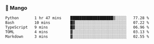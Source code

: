 ### 🥭 Mango

<!--START_SECTION:waka-->

```txt
Python       1 hr 47 mins    ███████████████████▒░░░░░   77.28 %
Bash         10 mins         █▓░░░░░░░░░░░░░░░░░░░░░░░   07.22 %
TypeScript   9 mins          █▓░░░░░░░░░░░░░░░░░░░░░░░   06.96 %
TOML         4 mins          ▓░░░░░░░░░░░░░░░░░░░░░░░░   03.13 %
Markdown     3 mins          ▓░░░░░░░░░░░░░░░░░░░░░░░░   02.55 %
```

<!--END_SECTION:waka-->
